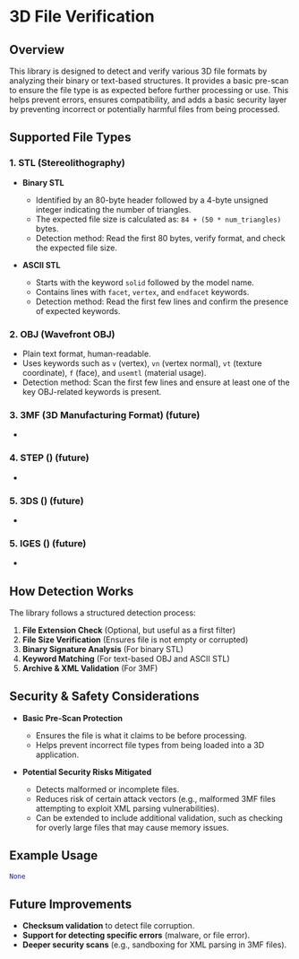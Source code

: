 # 3D File Verification

## Overview
This library is designed to detect and verify various 3D file formats by analyzing their binary or text-based structures. It provides a basic pre-scan to ensure the file type is as expected before further processing or use. This helps prevent errors, ensures compatibility, and adds a basic security layer by preventing incorrect or potentially harmful files from being processed.

## Supported File Types

### 1. **STL (Stereolithography)**
   - **Binary STL**
     - Identified by an 80-byte header followed by a 4-byte unsigned integer indicating the number of triangles.
     - The expected file size is calculated as: `84 + (50 * num_triangles)` bytes.
     - Detection method: Read the first 80 bytes, verify format, and check the expected file size.
   
   - **ASCII STL**
     - Starts with the keyword `solid` followed by the model name.
     - Contains lines with `facet`, `vertex`, and `endfacet` keywords.
     - Detection method: Read the first few lines and confirm the presence of expected keywords.

### 2. **OBJ (Wavefront OBJ)**
   - Plain text format, human-readable.
   - Uses keywords such as `v` (vertex), `vn` (vertex normal), `vt` (texture coordinate), `f` (face), and `usemtl` (material usage).
   - Detection method: Scan the first few lines and ensure at least one of the key OBJ-related keywords is present.

### 3. **3MF (3D Manufacturing Format)** (future)
   - <None>

### 4. **STEP ()** (future)
   - <None>

### 5. **3DS ()** (future)
   - <None>

### 5. **IGES ()** (future)
   - <None>
   
   
## How Detection Works
The library follows a structured detection process:
1. **File Extension Check** (Optional, but useful as a first filter)
2. **File Size Verification** (Ensures file is not empty or corrupted)
3. **Binary Signature Analysis** (For binary STL)
4. **Keyword Matching** (For text-based OBJ and ASCII STL)
5. **Archive & XML Validation** (For 3MF)

## Security & Safety Considerations
- **Basic Pre-Scan Protection**
  - Ensures the file is what it claims to be before processing.
  - Helps prevent incorrect file types from being loaded into a 3D application.
  
- **Potential Security Risks Mitigated**
  - Detects malformed or incomplete files.
  - Reduces risk of certain attack vectors (e.g., malformed 3MF files attempting to exploit XML parsing vulnerabilities).
  - Can be extended to include additional validation, such as checking for overly large files that may cause memory issues.

## Example Usage
```python
None
```

## Future Improvements
- **Checksum validation** to detect file corruption.
- **Support for detecting specific errors** (malware, or file error).
- **Deeper security scans** (e.g., sandboxing for XML parsing in 3MF files).

<br></br>

<br></br>

<br></br>

<br></br>

<br></br>

<br></br>
